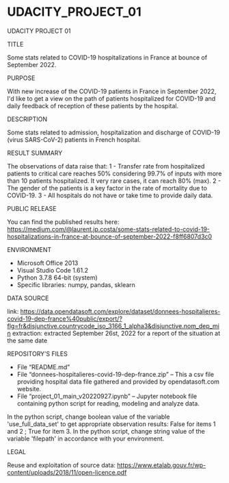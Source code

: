 # UDACITY_PROJECT_01
UDACITY PROJECT 01

TITLE

Some stats related to COVID-19 hospitalizations in France at bounce of September 2022.


PURPOSE

With new increase of the COVID-19 patients in France in September 2022, I'd like to get a view on the path of patients hospitalized for COVID-19 and daily feedback of reception of these patients by the hospital.


DESCRIPTION

Some stats related to admission, hospitalization and discharge of COVID-19 (virus SARS-CoV-2) patients in French hospital.


RESULT SUMMARY

The observations of data raise that:
1 - Transfer rate from hospitalized patients to critical care reaches 50% considering 99.7% of inputs with more than 10 patients hospitalized. It very rare cases, it can reach 80% (max).
2 - The gender of the patients is a key factor in the rate of mortality due to COVID-19.
3 - All hospitals do not have or take time to provide daily data.


PUBLIC RELEASE

You can find the published results here: https://medium.com/@laurent.jp.costa/some-stats-related-to-covid-19-hospitalizations-in-france-at-bounce-of-september-2022-f8ff6807d3c0


ENVIRONMENT
-	Microsoft Office 2013
-	Visual Studio Code 1.61.2
-	Python 3.7.8 64-bit (system)
-	Specific libraries: numpy, pandas, sklearn


DATA SOURCE

link: https://data.opendatasoft.com/explore/dataset/donnees-hospitalieres-covid-19-dep-france%40public/export/?flg=fr&disjunctive.countrycode_iso_3166_1_alpha3&disjunctive.nom_dep_min
extraction: extracted September 26st, 2022 for a report of the situation at the same date


REPOSITORY’S FILES

- File “README.md”
-	File “donnees-hospitalieres-covid-19-dep-france.zip” – This a csv file providing hospital data file gathered and provided by opendatasoft.com website.
-	File “project_01_main_v20220927.ipynb” – Jupyter notebook file containing python script for reading, modeling and analyze data.

In the python script, change boolean value of the variable 'use_full_data_set' to get appropriate observation results: False for items 1 and 2 ; True for item 3.
In the python script, change string value of the variable 'filepath' in accordance with your environment.


LEGAL

Reuse and exploitation of source data: https://www.etalab.gouv.fr/wp-content/uploads/2018/11/open-licence.pdf
